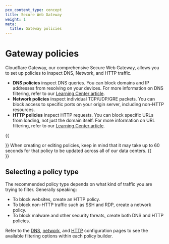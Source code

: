 ```yaml
---
pcx_content_type: concept
title: Secure Web Gateway
weight: 1
meta:
  title: Gateway policies
---
```


# Gateway policies

Cloudflare Gateway, our comprehensive Secure Web Gateway, allows you to set up policies to inspect DNS, Network, and HTTP traffic.

- **DNS policies** inspect DNS queries. You can block domains and IP addresses from resolving on your devices. For more information on DNS filtering, refer to our [Learning Center article](https://www.cloudflare.com/learning/access-management/what-is-dns-filtering/).
- **Network policies** inspect individual TCP/UDP/GRE packets. You can block access to specific ports on your origin server, including non-HTTP resources.
- **HTTP policies** inspect HTTP requests. You can block specific URLs from loading, not just the domain itself. For more information on URL filtering, refer to our [Learning Center article](https://www.cloudflare.com/learning/access-management/what-is-url-filtering/).

{{<Aside>}}
When creating or editing policies, keep in mind that it may take up to 60 seconds for that policy to be updated across all of our data centers.
{{</Aside>}}

## Selecting a policy type

The recommended policy type depends on what kind of traffic you are trying to filter. Generally speaking:

- To block websites, create an HTTP policy.
- To block non-HTTP traffic such as SSH and RDP, create a network policy.
- To block malware and other security threats, create both DNS and HTTP policies.

Refer to the [DNS](/cloudflare-one/policies/filtering/dns-policies/), [network](/cloudflare-one/policies/filtering/network-policies/), and [HTTP](/cloudflare-one/policies/filtering/http-policies/) configuration pages to see the available filtering options within each policy builder.
